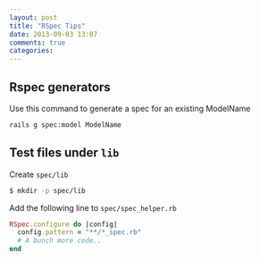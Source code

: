 ```yaml
---
layout: post
title: "RSpec Tips"
date: 2013-09-03 13:07
comments: true
categories:
---
```


## Rspec generators

Use this command to generate a spec for an existing ModelName

```bash
rails g spec:model ModelName
```

## Test files under `lib`

Create `spec/lib`

```bash
$ mkdir -p spec/lib
```

Add the following line to `spec/spec_helper.rb`

```ruby
RSpec.configure do |config|
  config.pattern = "**/*_spec.rb"
  # A bunch more code..
end
```

